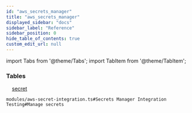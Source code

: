 ```yaml
---
id: "aws_secrets_manager"
title: "aws_secrets_manager"
displayed_sidebar: "docs"
sidebar_label: "Reference"
sidebar_position: 0
hide_table_of_contents: true
custom_edit_url: null
---
```


import Tabs from '@theme/Tabs';
import TabItem from '@theme/TabItem';

<Tabs>
  <TabItem value="Components" label="Components" default>

### Tables

    [secret](../../classes/aws_secrets_manager_entity_secret.Secret)

</TabItem>
  <TabItem value="Code examples" label="Code examples">

```testdoc
modules/aws-secret-integration.ts#Secrets Manager Integration Testing#Manage secrets
```

</TabItem>
</Tabs>
